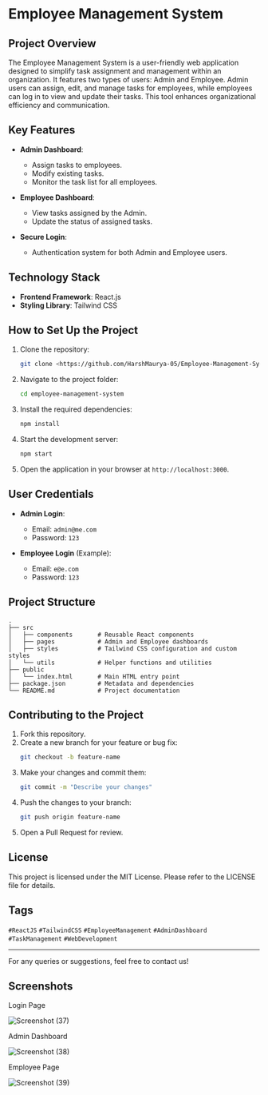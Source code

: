 # Employee Management System

## Project Overview
The Employee Management System is a user-friendly web application designed to simplify task assignment and management within an organization. It features two types of users: Admin and Employee. Admin users can assign, edit, and manage tasks for employees, while employees can log in to view and update their tasks. This tool enhances organizational efficiency and communication.

## Key Features
- **Admin Dashboard**:
  - Assign tasks to employees.
  - Modify existing tasks.
  - Monitor the task list for all employees.

- **Employee Dashboard**:
  - View tasks assigned by the Admin.
  - Update the status of assigned tasks.

- **Secure Login**:
  - Authentication system for both Admin and Employee users.

## Technology Stack
- **Frontend Framework**: React.js
- **Styling Library**: Tailwind CSS

## How to Set Up the Project
1. Clone the repository:
   ```bash
   git clone <https://github.com/HarshMaurya-05/Employee-Management-System.git>
   ```

2. Navigate to the project folder:
   ```bash
   cd employee-management-system
   ```

3. Install the required dependencies:
   ```bash
   npm install
   ```

4. Start the development server:
   ```bash
   npm start
   ```

5. Open the application in your browser at `http://localhost:3000`.

## User Credentials
- **Admin Login**:
  - Email: `admin@me.com`
  - Password: `123`

- **Employee Login** (Example):
  - Email: `e@e.com`
  - Password: `123`

## Project Structure
```
.
├── src
│   ├── components       # Reusable React components
│   ├── pages            # Admin and Employee dashboards
│   ├── styles           # Tailwind CSS configuration and custom styles
│   └── utils            # Helper functions and utilities
├── public
│   └── index.html       # Main HTML entry point
├── package.json         # Metadata and dependencies
└── README.md            # Project documentation
```

## Contributing to the Project
1. Fork this repository.
2. Create a new branch for your feature or bug fix:
   ```bash
   git checkout -b feature-name
   ```
3. Make your changes and commit them:
   ```bash
   git commit -m "Describe your changes"
   ```
4. Push the changes to your branch:
   ```bash
   git push origin feature-name
   ```
5. Open a Pull Request for review.

## License
This project is licensed under the MIT License. Please refer to the LICENSE file for details.

## Tags
`#ReactJS` `#TailwindCSS` `#EmployeeManagement` `#AdminDashboard` `#TaskManagement` `#WebDevelopment`

---
For any queries or suggestions, feel free to contact us!
## Screenshots

Login Page

![Screenshot (37)](https://github.com/user-attachments/assets/cc5cb2fc-63f7-4d64-904a-ca70ccd91236)

Admin Dashboard

![Screenshot (38)](https://github.com/user-attachments/assets/daaf9fda-83ea-48ec-93a2-111dd7dc6d5a)


Employee Page

![Screenshot (39)](https://github.com/user-attachments/assets/84a4dd6a-fde6-444e-bff5-0aeccf7b0035)


